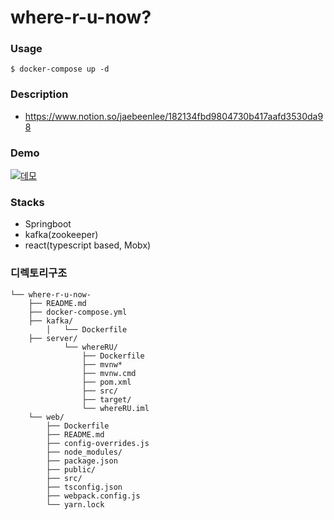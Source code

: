 # where-r-u-now?
### Usage
```
$ docker-compose up -d
```

### Description

- https://www.notion.so/jaebeenlee/182134fbd9804730b417aafd3530da98

### Demo

[![데모](http://img.youtube.com/vi/jliI87aV7vI/0.jpg)](https://youtu.be/jliI87aV7vI)


### Stacks

- Springboot
- kafka(zookeeper)
- react(typescript based, Mobx)

### 디렉토리구조
```
└── where-r-u-now-
    ├── README.md
    ├── docker-compose.yml
    ├── kafka/
        │   └── Dockerfile
    ├── server/
            └── whereRU/
                ├── Dockerfile
                ├── mvnw*
                ├── mvnw.cmd
                ├── pom.xml
                ├── src/
                ├── target/
                └── whereRU.iml
    └── web/
        ├── Dockerfile
        ├── README.md
        ├── config-overrides.js
        ├── node_modules/
        ├── package.json
        ├── public/
        ├── src/
        ├── tsconfig.json
        ├── webpack.config.js
        └── yarn.lock
```
